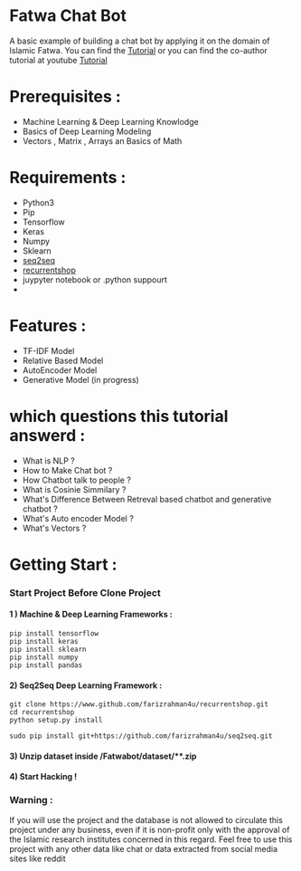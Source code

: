 # Fatwa Chat Bot
 A basic example of building a chat bot by applying it on the domain of Islamic Fatwa.
 You can find the [Tutorial](https://omarito.me/building-a-basic-fatwa-chat-bot) or you can find the co-author tutorial at youtube [Tutorial](https://youtube.com)


# Prerequisites :

- Machine Learning & Deep Learning Knowlodge
- Basics of Deep Learning Modeling  
-  Vectors , Matrix , Arrays an Basics of Math


# Requirements :

- Python3
- Pip
- Tensorflow
- Keras
- Numpy
- Sklearn
- [seq2seq](https://github.com/farizrahman4u/seq2seq)
- [recurrentshop](https://www.github.com/farizrahman4u/recurrentshop)
- juypyter notebook or .python suppourt
- 
# Features :

- TF-IDF Model
- Relative Based Model
- AutoEncoder Model
- Generative Model (in progress)


# which questions this tutorial answerd :

- What is NLP ?
- How to Make Chat bot ?
- How Chatbot talk to people ?
- What is Cosinie Simmilary ?
- What's Difference Between Retreval based chatbot and generative chatbot ?
- What's Auto encoder Model ?
- What's Vectors ?


# Getting Start :

### Start Project Before Clone Project 




#### 1 ) Machine & Deep Learning Frameworks :
```
pip install tensorflow 
pip install keras
pip install sklearn
pip install numpy
pip install pandas
```
#### 2) Seq2Seq Deep Learning Framework :

```
git clone https://www.github.com/farizrahman4u/recurrentshop.git
cd recurrentshop
python setup.py install

sudo pip install git+https://github.com/farizrahman4u/seq2seq.git
```

#### 3) Unzip dataset inside /Fatwabot/dataset/**.zip


#### 4) Start Hacking !


### Warning :
If you will use the project and the database is not allowed to circulate this project under any business, even if it is non-profit only with the approval of the Islamic research institutes concerned in this regard.
Feel free to use this project with any other data like chat or data extracted from social media sites like reddit

